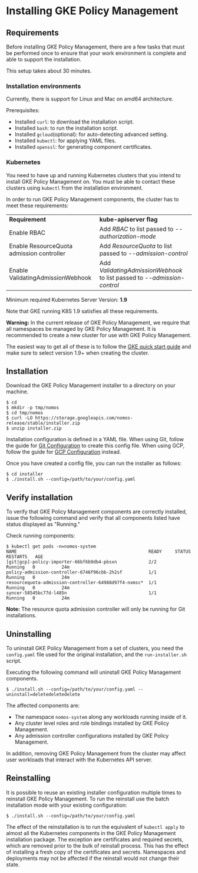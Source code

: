 # Installing GKE Policy Management

## Requirements

Before installing GKE Policy Management, there are a few tasks that must be
performed once to ensure that your work environment is complete and able to
support the installation.

This setup takes about 30 minutes.

### Installation environments

Currently, there is support for Linux and Mac on amd64 architecture.

Prerequisites:

*   Installed `curl`: to download the installation script.
*   Installed `bash`: to run the installation script.
*   Installed `gcloud`(optional): for auto-detecting advanced setting.
*   Installed `kubectl`: for applying YAML files.
*   Installed `openssl`: for generating component certificates.

### Kubernetes

You need to have up and running Kubernetes clusters that you intend to install
GKE Policy Management on. You must be able to contact these clusters using
`kubectl` from the installation environment.

In order to run GKE Policy Management components, the cluster has to meet these
requirements:

<table>
  <tr>
   <td><strong>Requirement</strong>
   </td>
   <td><strong>kube-apiserver flag</strong>
   </td>
  </tr>
  <tr>
   <td>Enable RBAC
   </td>
   <td>Add <em>RBAC</em> to list passed to <em>--authorization-mode</em>
   </td>
  </tr>
  <tr>
   <td>Enable ResourceQuota admission controller
   </td>
   <td>Add <em>ResourceQuota</em> to list passed to <em>--admission-control</em>
   </td>
  </tr>
  <tr>
   <td>Enable ValidatingAdmissionWebhook
   </td>
   <td>Add <em>ValidatingAdmissionWebhook</em> to list passed to <em>--admission-control</em>
   </td>
  </tr>
</table>

Minimum required Kubernetes Server Version: **1.9**

Note that GKE running K8S 1.9 satisfies all these requirements.

**Warning:** In the current release of GKE Policy Management, we require that
all namespaces be managed by GKE Policy Management. It is recommended to create
a new cluster for use with GKE Policy Management.

The easiest way to get all of these is to follow the
[GKE quick start guide](https://cloud.google.com/kubernetes-engine/docs/quickstart)
and make sure to select version 1.9+ when creating the cluster.

## Installation

Download the GKE Policy Management installer to a directory on your machine.

```console
$ cd
$ mkdir -p tmp/nomos
$ cd tmp/nomos
$ curl -LO https://storage.googleapis.com/nomos-release/stable/installer.zip
$ unzip installer.zip
```

Installation configuration is defined in a YAML file. When using Git, follow the
guide for [Git Configuration](git_config.md) to create this config file. When
using GCP, follow the guide for [GCP Configuration](gcp_config.md) instead.

Once you have created a config file, you can run the installer as follows:

```console
$ cd installer
$ ./install.sh --config=/path/to/your/config.yaml
```

## Verify installation

To verify that GKE Policy Management components are correctly installed, issue
the following command and verify that all components listed have status
displayed as "Running."

Check running components:

```console
$ kubectl get pods -n=nomos-system
NAME                                                  READY     STATUS    RESTARTS   AGE
[git|gcp]-policy-importer-66bf6b9db4-pbsxn            2/2       Running   0          24m
policy-admission-controller-6746f96cbb-2h2sf          1/1       Running   0          24m
resourcequota-admission-controller-64988d97f4-nxmsc*  1/1       Running   0          24m
syncer-58545bc77d-l485n                               1/1       Running   0          24m
```

**Note:** The resource quota admission controller will only be running for Git
installations.

## Uninstalling

To uninstall GKE Policy Management from a set of clusters, you need the
`config.yaml` file used for the original installation, and the
`run-installer.sh` script.

Executing the following command will uninstall GKE Policy Management components.

```console
$ ./install.sh --config=/path/to/your/config.yaml --uninstall=deletedeletedelete

```

The affected components are:

*   The namespace `nomos-system` along any workloads running inside of it.
*   Any cluster level roles and role bindings installed by GKE Policy
    Management.
*   Any admission controller configurations installed by GKE Policy Management.

In addition, removing GKE Policy Management from the cluster may affect user
workloads that interact with the Kubernetes API server.

## Reinstalling

It is possible to reuse an existing installer configuration multiple times to
reinstall GKE Policy Management. To run the reinstall use the batch installation
mode with your existing configuration:

```console
$ ./install.sh --config=/path/to/your/config.yaml
```

The effect of the reinstallation is to run the equivalent of `kubectl apply` to
almost all the Kubernetes components in the GKE Policy Management installation
package. The exception are certificates and required secrets, which are removed
prior to the bulk of reinstall process. This has the effect of installing a
fresh copy of the certificates and secrets. Namespaces and deployments may not
be affected if the reinstall would not change their state.
